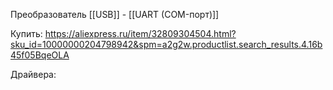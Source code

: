 Преобразователь [[USB]] - [[UART (COM-порт)]]

Купить: https://aliexpress.ru/item/32809304504.html?sku_id=10000000204798942&spm=a2g2w.productlist.search_results.4.16b45f05BqeOLA

Драйвера:




